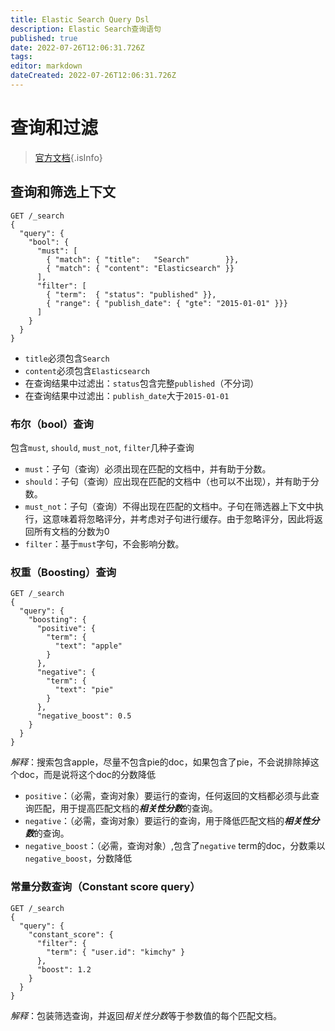```yaml
---
title: Elastic Search Query Dsl
description: Elastic Search查询语句
published: true
date: 2022-07-26T12:06:31.726Z
tags: 
editor: markdown
dateCreated: 2022-07-26T12:06:31.726Z
---
```


# 查询和过滤
> [官方文档](https://www.elastic.co/guide/en/elasticsearch/reference/current/query-filter-context.html){.isInfo}
## 查询和筛选上下文
```console
GET /_search
{
  "query": { 
    "bool": { 
      "must": [
        { "match": { "title":   "Search"        }},
        { "match": { "content": "Elasticsearch" }}
      ],
      "filter": [ 
        { "term":  { "status": "published" }},
        { "range": { "publish_date": { "gte": "2015-01-01" }}}
      ]
    }
  }
}
```
+ `title`必须包含`Search`
+ `content`必须包含`Elasticsearch`
+ 在查询结果中过滤出：`status`包含完整`published`（不分词）
+ 在查询结果中过滤出：`publish_date`大于`2015-01-01`

### 布尔（bool）查询
包含`must`, `should`, `must_not`, `filter`几种子查询
+ `must`：子句（查询）必须出现在匹配的文档中，并有助于分数。
+ `should`：子句（查询）应出现在匹配的文档中（也可以不出现），并有助于分数。
+ `must_not`：子句（查询）不得出现在匹配的文档中。子句在筛选器上下文中执行，这意味着将忽略评分，并考虑对子句进行缓存。由于忽略评分，因此将返回所有文档的分数为0
+ `filter`：基于`must`字句，不会影响分数。

### 权重（Boosting）查询
```console
GET /_search
{
  "query": {
    "boosting": {
      "positive": {
        "term": {
          "text": "apple"
        }
      },
      "negative": {
        "term": {
          "text": "pie"
        }
      },
      "negative_boost": 0.5
    }
  }
}
```
*解释*：搜索包含apple，尽量不包含pie的doc，如果包含了pie，不会说排除掉这个doc，而是说将这个doc的分数降低
+ `positive`：（必需，查询对象）要运行的查询，任何返回的文档都必须与此查询匹配，用于提高匹配文档的***相关性分数***的查询。
+ `negative`：（必需，查询对象）要运行的查询，用于降低匹配文档的***相关性分数***的查询。
+ `negative_boost`：（必需，查询对象）,包含了`negative` term的doc，分数乘以`negative_boost`，分数降低
### 常量分数查询（Constant score query）
```console
GET /_search
{
  "query": {
    "constant_score": {
      "filter": {
        "term": { "user.id": "kimchy" }
      },
      "boost": 1.2
    }
  }
}
```
*解释*：包装筛选查询，并返回*相关性分数*等于参数值的每个匹配文档。
